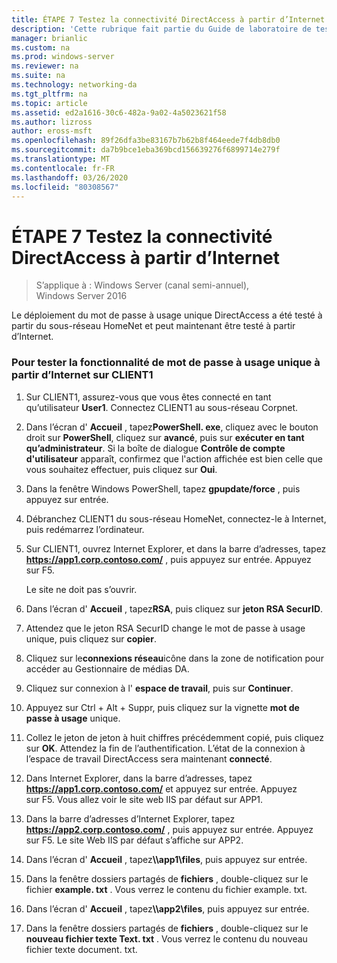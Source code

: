 ```yaml
---
title: ÉTAPE 7 Testez la connectivité DirectAccess à partir d’Internet
description: 'Cette rubrique fait partie du Guide de laboratoire de test : illustrer DirectAccess avec l’authentification par mot de passe à usage unique et RSA SecurID pour Windows Server 2016'
manager: brianlic
ms.custom: na
ms.prod: windows-server
ms.reviewer: na
ms.suite: na
ms.technology: networking-da
ms.tgt_pltfrm: na
ms.topic: article
ms.assetid: ed2a1616-30c6-482a-9a02-4a5023621f58
ms.author: lizross
author: eross-msft
ms.openlocfilehash: 89f26dfa3be83167b7b62b8f464eede7f4db8db0
ms.sourcegitcommit: da7b9bce1eba369bcd156639276f6899714e279f
ms.translationtype: MT
ms.contentlocale: fr-FR
ms.lasthandoff: 03/26/2020
ms.locfileid: "80308567"
---
```

# <a name="step-7-test-directaccess-connectivity-from-the-internet"></a>ÉTAPE 7 Testez la connectivité DirectAccess à partir d’Internet

>S’applique à : Windows Server (canal semi-annuel), Windows Server 2016

Le déploiement du mot de passe à usage unique DirectAccess a été testé à partir du sous-réseau HomeNet et peut maintenant être testé à partir d’Internet.  
  
### <a name="to-test-otp-functionality-from-the-internet-on-client1"></a>Pour tester la fonctionnalité de mot de passe à usage unique à partir d’Internet sur CLIENT1  
  
1. Sur CLIENT1, assurez-vous que vous êtes connecté en tant qu’utilisateur **User1**. Connectez CLIENT1 au sous-réseau Corpnet.  
  
2. Dans l’écran d' **Accueil** , tapez**PowerShell. exe**, cliquez avec le bouton droit sur **PowerShell**, cliquez sur **avancé**, puis sur **exécuter en tant qu’administrateur**. Si la boîte de dialogue **Contrôle de compte d'utilisateur** apparaît, confirmez que l'action affichée est bien celle que vous souhaitez effectuer, puis cliquez sur **Oui**.  
  
3. Dans la fenêtre Windows PowerShell, tapez **gpupdate/force** , puis appuyez sur entrée.  
  
4. Débranchez CLIENT1 du sous-réseau HomeNet, connectez-le à Internet, puis redémarrez l’ordinateur.  
  
5. Sur CLIENT1, ouvrez Internet Explorer, et dans la barre d’adresses, tapez **https://app1.corp.contoso.com/** , puis appuyez sur entrée. Appuyez sur F5.  
  
   Le site ne doit pas s’ouvrir.  
  
6. Dans l’écran d' **Accueil** , tapez**RSA**, puis cliquez sur **jeton RSA SecurID**.  
  
7. Attendez que le jeton RSA SecurID change le mot de passe à usage unique, puis cliquez sur **copier**.  
  
8. Cliquez sur le**connexions réseau**icône dans la zone de notification pour accéder au Gestionnaire de médias DA.  
  
9. Cliquez sur connexion à l' **espace de travail**, puis sur **Continuer**.  
  
10. Appuyez sur Ctrl + Alt + Suppr, puis cliquez sur la vignette **mot de passe à usage** unique.  
  
11. Collez le jeton de jeton à huit chiffres précédemment copié, puis cliquez sur **OK**. Attendez la fin de l’authentification. L’état de la connexion à l’espace de travail DirectAccess sera maintenant **connecté**.  
  
12. Dans Internet Explorer, dans la barre d’adresses, tapez **https://app1.corp.contoso.com/** et appuyez sur entrée. Appuyez sur F5. Vous allez voir le site web IIS par défaut sur APP1.  
  
13. Dans la barre d’adresses d’Internet Explorer, tapez **https://app2.corp.contoso.com/** , puis appuyez sur entrée. Appuyez sur F5. Le site Web IIS par défaut s’affiche sur APP2.  
  
14. Dans l’écran d' **Accueil** , tapez<strong>\\\app1\files</strong>, puis appuyez sur entrée.  
  
15. Dans la fenêtre dossiers partagés de **fichiers** , double-cliquez sur le fichier **example. txt** . Vous verrez le contenu du fichier example. txt.  
  
16. Dans l’écran d' **Accueil** , tapez<strong>\\\app2\files</strong>, puis appuyez sur entrée.  
  
17. Dans la fenêtre dossiers partagés de **fichiers** , double-cliquez sur le **nouveau fichier texte Text. txt** . Vous verrez le contenu du nouveau fichier texte document. txt.  
  


